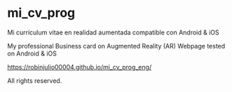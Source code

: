 # mi_cv_prog

Mi currículum vitae en realidad aumentada compatible con Android & iOS

My professional Business card on Augmented Reality (AR) Webpage tested on Android & iOS

https://robinjulio00004.github.io/mi_cv_prog_eng/

All rights reserved.
